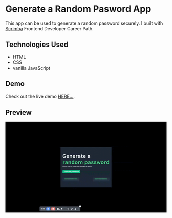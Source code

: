 # Generate a Random Pasword App

This app can be used to generate a random password securely. I built with [Scrimba](https://scrimba.com/) Frontend Developer Career Path.

## Technologies Used

- HTML
- CSS
- vanilla JavaScript

## Demo

Check out the live demo [HERE...](https://generate-password-a.netlify.app/).

## Preview

![Project Preview](/assets/generate-password.gif)
